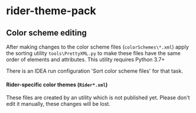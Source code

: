 # rider-theme-pack

## Color scheme editing

After making changes to the color scheme files (`colorSchemes\*.xml`) apply the sorting utility
`tools\PrettyXML.py` to make these files have the same order of elements and attributes. 
This utility requires Python 3.7+ 

There is an IDEA run configuration 'Sort color scheme files' for that task.

#### Rider-specific color themes (`Rider*.xml`)

These files are created by an utility which is not published yet. Please don't edit it manually, 
these changes will be lost.
